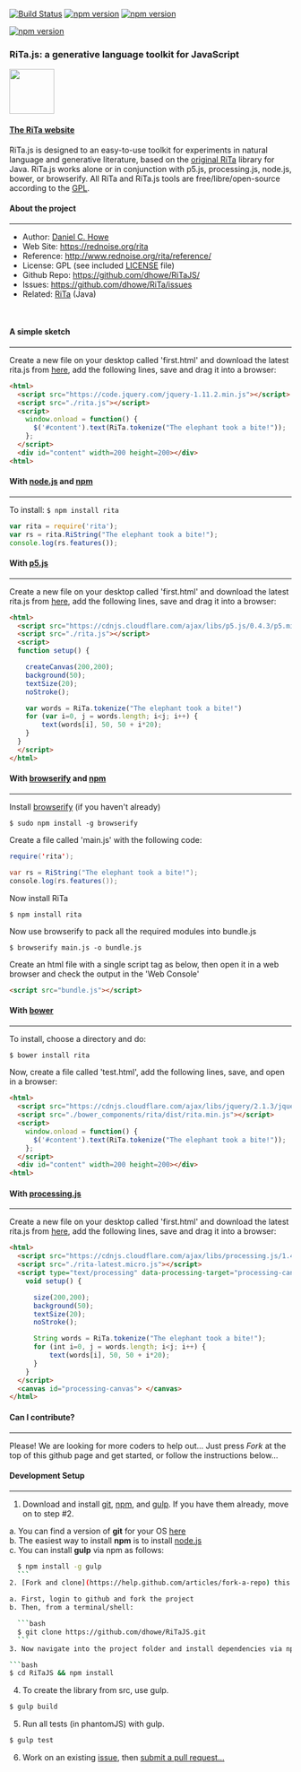 [![Build Status](https://travis-ci.org/dhowe/RiTaJS.svg?branch=master)](https://travis-ci.org/dhowe/RiTaJS) <a href="http://www.gnu.org/licenses/gpl-3.0.en.html"><img src="https://img.shields.io/badge/license-GPL-brightgreen.svg" alt="npm version"></a> [![npm version](https://badge.fury.io/js/rita.svg)](https://www.npmjs.com/package/rita)

<a href="https://www.npmjs.com/package/rita"><img src="https://img.shields.io/npm/v/rita.svg" alt="npm version"></a>

### RiTa.js: a generative language toolkit for JavaScript

<a href="https://rednoise.org/rita"><img height=80 src="https://rednoise.org/rita/img/RiTa-logo3.png"/></a>

#### [The RiTa website](http://rednoise.org/rita)

RiTa.js is designed to an easy-to-use toolkit for experiments in natural language and generative literature, based on the [original RiTa](http://rednoise.org/rita) library for Java. RiTa.js works alone or in conjunction with p5.js, processing.js, node.js, bower, or browserify.  All RiTa and RiTa.js tools are free/libre/open-source according to the [GPL](http://www.gnu.org/licenses/gpl.txt).


#### About the project
--------
* Author:           [Daniel C. Howe](https://rednoise.org/daniel)
* Web Site:         https://rednoise.org/rita
* Reference:        http://www.rednoise.org/rita/reference/
* License:          GPL (see included [LICENSE](https://github.com/dhowe/RiTaJS/blob/master/LICENSE) file)
* Github Repo:      https://github.com/dhowe/RiTaJS/
* Issues:      https://github.com/dhowe/RiTa/issues
* Related:          [RiTa](https://github.com/dhowe/RiTa) (Java)


&nbsp;


#### A simple sketch
--------
Create a new file on your desktop called 'first.html' and download the latest rita.js from [here](http://rednoise.org/rita/dist/rita.js), add the following lines, save and drag it into a browser:

```html
<html>
  <script src="https://code.jquery.com/jquery-1.11.2.min.js"></script>
  <script src="./rita.js"></script>
  <script>
    window.onload = function() {
      $('#content').text(RiTa.tokenize("The elephant took a bite!"));
    };
  </script>
  <div id="content" width=200 height=200></div>
<html>
```

#### With [node.js](http://nodejs.org/) and [npm](https://www.npmjs.com/)
--------
To install: `$ npm install rita`

```javascript
var rita = require('rita');
var rs = rita.RiString("The elephant took a bite!");
console.log(rs.features());
```

#### With [p5.js](http://p5js.org/)
--------
Create a new file on your desktop called 'first.html' and download the latest rita.js from [here](http://rednoise.org/rita/download/rita-latest.micro.js), add the following lines, save and drag it into a browser:

```html
<html>
  <script src="https://cdnjs.cloudflare.com/ajax/libs/p5.js/0.4.3/p5.min.js"></script>
  <script src="./rita.js"></script>
  <script>
  function setup() {

    createCanvas(200,200);
    background(50);
    textSize(20);
    noStroke();

    var words = RiTa.tokenize("The elephant took a bite!")
    for (var i=0, j = words.length; i<j; i++) {
        text(words[i], 50, 50 + i*20);
    }
  }
  </script>
</html>
```


#### With [browserify](http://browserify.org/) and [npm](https://www.npmjs.com/)
--------
Install [browserify](https://www.npmjs.com/package/browserify) (if you haven't already)
```
$ sudo npm install -g browserify
```
Create a file called 'main.js' with the following code:
```java
require('rita');

var rs = RiString("The elephant took a bite!");
console.log(rs.features());
```
Now install RiTa
```
$ npm install rita
```
Now use browserify to pack all the required modules into bundle.js
```
$ browserify main.js -o bundle.js
```
Create an html file with a single script tag as below, then open it in a web browser and check the output in the 'Web Console'
```html
<script src="bundle.js"></script>
```

#### With [bower](http://bower.io/)
--------

To install, choose a directory and do:

```bash
$ bower install rita
```

Now, create a file called 'test.html', add the following lines, save, and open in a browser:

```html
<html>
  <script src="https://cdnjs.cloudflare.com/ajax/libs/jquery/2.1.3/jquery.min.js"></script>
  <script src="./bower_components/rita/dist/rita.min.js"></script>
  <script>
    window.onload = function() {
      $('#content').text(RiTa.tokenize("The elephant took a bite!"));
    };
  </script>
  <div id="content" width=200 height=200></div>
<html>
```


#### With [processing.js](http://processingjs.org)
--------
Create a new file on your desktop called 'first.html' and download the latest rita.js from [here](http://rednoise.org/rita/download/rita-latest.micro.js), add the following lines, save and drag it into a browser:

```html
<html>
  <script src="https://cdnjs.cloudflare.com/ajax/libs/processing.js/1.4.8/processing.min.js"></script>
  <script src="./rita-latest.micro.js"></script>
  <script type="text/processing" data-processing-target="processing-canvas">
    void setup() {

      size(200,200);
      background(50);
      textSize(20);
      noStroke();

      String words = RiTa.tokenize("The elephant took a bite!");
      for (int i=0, j = words.length; i<j; i++) {
          text(words[i], 50, 50 + i*20);
      }
    }
  </script>
  <canvas id="processing-canvas"> </canvas>
</html>
```


#### Can I contribute?
--------
Please! We are looking for more coders to help out... Just press *Fork* at the top of this github page and get started, or follow the instructions below...


#### Development Setup
--------
1. Download and install [git](https://www.git-scm.com/), [npm](https://www.npmjs.org/), and [gulp](). If you have them already, move on to step #2.

  a. You can find a version of __git__ for your OS [here](https://www.git-scm.com/)  
  b. The easiest way to install __npm__ is to install [node.js](http://nodejs.org/)  
  c. You can install __gulp__ via npm as follows:

  ```bash
    $ npm install -g gulp
    ```
2. [Fork and clone](https://help.github.com/articles/fork-a-repo) this library.

  a. First, login to github and fork the project  
  b. Then, from a terminal/shell:

    ```bash
    $ git clone https://github.com/dhowe/RiTaJS.git
    ```
3. Now navigate into the project folder and install dependencies via npm.

  ```bash
  $ cd RiTaJS && npm install
  ```
4. To create the library from src, use gulp.

  ```bash
  $ gulp build
  ```
5. Run all tests (in phantomJS) with gulp.

  ```bash
  $ gulp test
  ```
6. Work on an existing [issue](https://github.com/dhowe/RiTa/issues?q=is%3Aopen+is%3Aissue+label%3ARiTaJS), then [submit a pull request...](https://help.github.com/articles/creating-a-pull-request)
